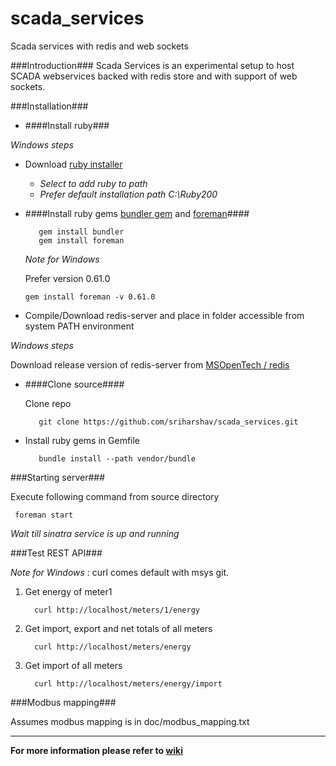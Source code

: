 scada_services
==============

Scada services with redis and web sockets

###Introduction###
Scada Services is an experimental setup to host SCADA webservices backed with redis store and with support of web sockets.

###Installation###

- ####Install ruby###

 *Windows steps*

  - Download [ruby installer](http://rubyinstaller.org/downloads/)
	- *Select to add ruby to path*
	- *Prefer default installation path C:\Ruby200*    

- ####Install ruby gems [bundler gem](https://rubygems.org/gems/bundler) and [foreman](https://rubygems.org/gems/foreman)####

		 gem install bundler
		 gem install foreman

   *Note for Windows*

    Prefer version 0.61.0

      gem install foreman -v 0.61.0
	
- Compile/Download redis-server and place in folder accessible from system PATH environment

 *Windows steps*
 
 Download release version of redis-server from [MSOpenTech / redis](https://github.com/MSOpenTech/redis/tree/2.6/bin/release)

- ####Clone source####

	Clone repo
	
		 git clone https://github.com/sriharshav/scada_services.git
	
- Install ruby gems in Gemfile
    
		 bundle install --path vendor/bundle

###Starting server###

Execute following command from source directory

	 foreman start

*Wait till sinatra service is up and running*

###Test REST API###

*Note for Windows* :  curl comes default with msys git.

1. Get energy of meter1

		 curl http://localhost/meters/1/energy

2. Get import, export and net totals of all meters

		 curl http://localhost/meters/energy

3. Get import of all meters

		 curl http://localhost/meters/energy/import

###Modbus mapping###

Assumes modbus mapping is in doc/modbus\_mapping.txt

----

**For more information please refer to [wiki](https://github.com/sriharshav/scada_services/wiki)**

